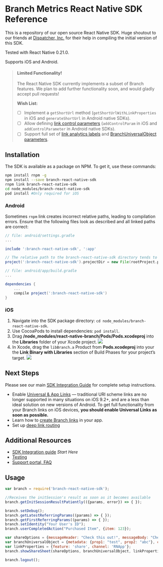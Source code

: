 # Branch Metrics React Native SDK Reference

This is a repository of our open source React Native SDK. Huge shoutout to our friends at [Dispatcher, Inc.](https://dispatchertrucking.com) for their help in compiling the initial version of this SDK.

Tested with React Native 0.21.0. 

Supports iOS and Android.

> #### Limited Functionality!
> 
> The React Native SDK currently implements a subset of Branch features. We plan to add further functionality soon, and would gladly accept pull requests!
>
> **Wish List:**
> 
> - [ ] Implement a `getShortUrl` method (`getShortUrlWithLinkProperties` in iOS and `generateShortUrl` in Android native SDKs).
> - [ ] Allow defining [link control parameters](https://dev.branch.io/getting-started/configuring-links/guide/#link-control-parameters) (`addControlParam` in iOS and `addControlParameter` in Android native SDKs).
> - [ ] Support full set of [link analytics labels](https://dev.branch.io/getting-started/configuring-links/guide/#analytics-labels) and [BranchUniversalObject parameters](https://dev.branch.io/getting-started/branch-universal-object/guide/ios/#parameters).

## Installation

The SDK is available as a package on NPM. To get it, use these commands:

```sh
npm install rnpm -g
npm install --save branch-react-native-sdk
rnpm link branch-react-native-sdk
cd node_modules/branch-react-native-sdk
pod install #Only required for iOS
```

### Android

Sometimes `rnpm` link creates incorrect relative paths, leading to compilation errors. Ensure that the following files look as described and all linked paths are correct:

```gradle
// file: android/settings.gradle
...

include ':branch-react-native-sdk', ':app'

// The relative path to the branch-react-native-sdk directory tends to often be prefixed with one too many "../"s
project(':branch-react-native-sdk').projectDir = new File(rootProject.projectDir, '../node_modules/branch-react-native-sdk/android')
```

```gradle
// file: android/app/build.gradle
...

dependencies {
    ...
    compile project(':branch-react-native-sdk')
}
```

### iOS

1. Navigate into the SDK package directory: `cd node_modules/branch-react-native-sdk`.
1. Use CocoaPods to install dependencies: `pod install`.
1. Drag **/node_modules/react-native-branch/Pods/Pods.xcodeproj** into the **Libraries** folder of your Xcode project. ![](https://dev.branch.io/img/pages/getting-started/sdk-integration-guide/pod-import.png)
1. In Xcode, drag the `libBranch.a` Product from **Pods.xcodeproj** into your the **Link Binary with Libraries** section of Build Phases for your project’s target. ![](https://dev.branch.io/img/pages/getting-started/sdk-integration-guide/link-pod-binary.png)

## Next Steps

Please see our main [SDK Integration Guide](https://dev.branch.io/getting-started/sdk-integration-guide/) for complete setup instructions.

- Enable [Universal & App Links](https://dev.branch.io/getting-started/universal-app-links) — traditional URI scheme links are no longer supported in many situations on iOS 9.2+, and are a less than ideal solution on new versions of Android. To get full functionality from your Branch links on iOS devices, **you should enable Universal Links as soon as possible.**
- Learn how to [create Branch links](https://dev.branch.io/getting-started/creating-links-in-apps/) in your app.
- Set up [deep link routing](https://dev.branch.io/getting-started/deep-link-routing/)

## Additional Resources

- [SDK Integration guide](https://dev.branch.io/recipes/add_the_sdk/react/) *Start Here*
- [Testing](https://dev.branch.io/getting-started/integration-testing/guide/react/)
- [Support portal, FAQ](http://support.branch.io/)

## Usage

```js
var branch = require('branch-react-native-sdk');

//Receives the initSession's result as soon as it becomes available
branch.getInitSessionResultPatiently(({params, error}) => { });

branch.setDebug();
branch.getLatestReferringParams((params) => { });
branch.getFirstReferringParams((params) => { });
branch.setIdentity("Your User's ID");
branch.userCompletedAction("Purchased Item", {item: 123});

var shareOptions = {messageHeader: "Check this out!", messageBody: "Check this cool thing out: "};
var branchUniversalObject = {metadata: {prop1: "test", prop2: "abc"}, canonicalIdentifier: "RNBranchSharedObjectId", contentTitle: "Cool Content!", contentDescription: "Cool Content Description", contentImageUrl: ""};
var linkProperties = {feature: 'share', channel: 'RNApp'};
branch.showShareSheet(shareOptions, branchUniversalObject, linkProperties, ({channel, completed, error}) => {});

branch.logout();
```
